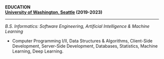 **EDUCATION**  
**[University of Washington, Seattle](https://ischool.uw.edu/) (2019-2023)**    

---  

*B.S. Informatics: Software Engineering, Artificial Intelligence & Machine Learning*  
* Computer Programming I/II, Data Structures & Algorithms, Client-Side Development, Server-Side Development, Databases, Statistics, Machine Learning, Deep Learning.